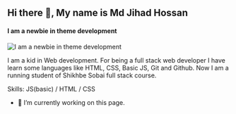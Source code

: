 ## Hi there 👋, My name is Md Jihad Hossan
#### I am a newbie in theme development
![I am a newbie in theme development](https://avatars.githubusercontent.com/u/83749909?v=4)

I am a kid in Web development. For being a full stack web developer I have learn some languages like HTML, CSS, Basic JS, Git and Github. Now I am a running student of Shikhbe Sobai full stack course.

Skills:  JS(basic) / HTML / CSS

- 🔭 I’m currently working on this page. 




